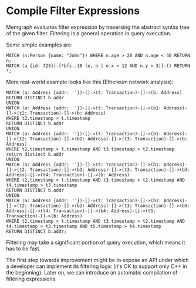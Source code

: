 # Compile Filter Expressions

Memgraph evaluates filter expression by traversing the abstract syntax tree of
the given filter. Filtering is a general operation in query execution.

Some simple examples are:
```
MATCH (n:Person {name: "John"}) WHERE n.age > 20 AND n.age < 40 RETURN n;
MATCH (a {id: 723})-[*bfs..10 (e, n | e.x > 12 AND n.y < 3)]-() RETURN *;
```

More real-world example looks like this (Ethereum network analysis):
```
MATCH (a: Address {addr: ''})-[]->(t: Transaction)-[]->(b: Address)
RETURN DISTINCT b.addr
UNION
MATCH (a: Address {addr: ''})-[]->(t: Transaction)-[]->(b1: Address)-[]->(t2: Transaction)-[]->(b: Address)
WHERE t2.timestamp > t.timestamp
RETURN DISTINCT b.addr
UNION
MATCH (a: Address {addr: ''})-[]->(t: Transaction)-[]->(b1: Address)-[]->(t2: Transaction)-[]->(b2: Address)-[]->(t3: Transaction)-[]->(b: Address)
WHERE t2.timestamp > t.timestamp AND t3.timestamp > t2.timestamp
return distinct b.addr
UNION
MATCH (a: Address {addr: ''})-[]->(t: Transaction)-[]->(b1: Address)-[]->(t2: Transaction)-[]->(b2: Address)-[]->(t3: Transaction)-[]->(b3: Address)-[]->(t4: Transaction)-[]->(b: Address)
WHERE t2.timestamp > t.timestamp AND t3.timestamp > t2.timestamp AND t4.timestamp > t3.timestamp
RETURN DISTINCT b.addr
UNION
MATCH (a: Address {addr: ''})-[]->(t: Transaction)-[]->(b1: Address)-[]->(t2: Transaction)-[]->(b2: Address)-[]->(t3: Transaction)-[]->(b3: Address)-[]->(t4: Transaction)-[]->(b4: Address)-[]->(t5: Transaction)-[]->(b: Address)
WHERE t2.timestamp > t.timestamp AND t3.timestamp > t2.timestamp AND t4.timestamp > t3.timestamp AND t5.timestamp > t4.timestamp
RETURN DISTINCT b.addr;
```

Filtering may take a significant portion of query execution, which means it has
to be fast.

The first step towards improvement might be to expose an API under which a
developer can implement its filtering logic (it's OK to support only C++ in the
beginning). Later on, we can introduce an automatic compilation of filtering
expressions.
